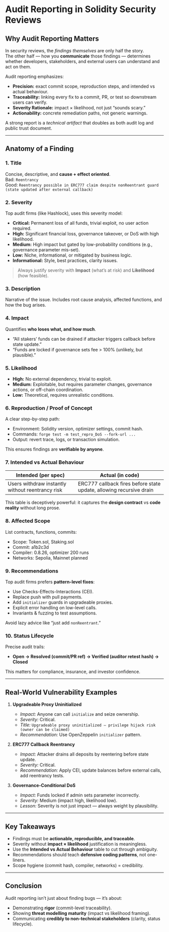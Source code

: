 # Audit Reporting in Solidity Security Reviews

## Why Audit Reporting Matters
In security reviews, the *findings themselves* are only half the story.  
The other half — how you **communicate** those findings — determines whether developers, stakeholders, and external users can understand and act on them.  

Audit reporting emphasizes:
- **Precision:** exact commit scope, reproduction steps, and intended vs actual behaviour.
- **Traceability:** linking every fix to a commit, PR, or test so downstream users can verify.
- **Severity Rationale:** impact × likelihood, not just “sounds scary.”
- **Actionability:** concrete remediation paths, not generic warnings.

A strong report is a *technical artifact* that doubles as both audit log and public trust document.

---

## Anatomy of a Finding

### 1. Title
Concise, descriptive, and **cause + effect oriented**.  
Bad: `Reentrancy`  
Good: `Reentrancy possible in ERC777 claim despite nonReentrant guard (state updated after external callback)`

### 2. Severity
Top audit firms (like Hashlock), uses this severity model:

- **Critical:** Permanent loss of all funds, trivial exploit, no user action required.  
- **High:** Significant financial loss, governance takeover, or DoS with high likelihood.  
- **Medium:** High impact but gated by low-probability conditions (e.g., governance parameter mis-set).  
- **Low:** Niche, informational, or mitigated by business logic.  
- **Informational:** Style, best practices, clarity issues.  

> Always justify severity with **Impact** (what’s at risk) and **Likelihood** (how feasible).

### 3. Description
Narrative of the issue. Includes root cause analysis, affected functions, and how the bug arises.

### 4. Impact
Quantifies **who loses what, and how much**.  
- “All stakers’ funds can be drained if attacker triggers callback before state update.”  
- “Funds are locked if governance sets fee > 100% (unlikely, but plausible).”

### 5. Likelihood
- **High:** No external dependency, trivial to exploit.  
- **Medium:** Exploitable, but requires parameter changes, governance actions, or off-chain coordination.  
- **Low:** Theoretical, requires unrealistic conditions.  

### 6. Reproduction / Proof of Concept
A clear step-by-step path:
- Environment: Solidity version, optimizer settings, commit hash.  
- Commands: `forge test -m test_repro_DoS --fork-url ...`  
- Output: revert trace, logs, or transaction simulation.  

This ensures findings are **verifiable by anyone**.

### 7. Intended vs Actual Behaviour
| Intended (per spec) | Actual (in code) |
|----------------------|------------------|
| Users withdraw instantly without reentrancy risk | ERC777 callback fires before state update, allowing recursive drain |

This table is deceptively powerful: it captures the **design contract** vs **code reality** without long prose.

### 8. Affected Scope
List contracts, functions, commits:
- Scope: Token.sol, Staking.sol
- Commit: a1b2c3d
- Compiler: 0.8.26, optimizer 200 runs
- Networks: Sepolia, Mainnet planned

### 9. Recommendations
Top audit firms prefers **pattern-level fixes**:
- Use Checks-Effects-Interactions (CEI).  
- Replace push with pull payments.  
- Add `initializer` guards in upgradeable proxies.  
- Explicit error handling on low-level calls.  
- Invariants & fuzzing to test assumptions.  

Avoid lazy advice like “just add `nonReentrant`.”

### 10. Status Lifecycle
Precise audit trails:
- **Open → Resolved (commit/PR ref) → Verified (auditor retest hash) → Closed**  

This matters for compliance, insurance, and investor confidence.

---

## Real-World Vulnerability Examples

1. **Upgradeable Proxy Uninitialized**  
   - *Impact:* Anyone can call `initialize` and seize ownership.  
   - *Severity:* Critical.  
   - *Title:* `Upgradeable proxy uninitialized — privilege hijack risk (owner can be claimed)`  
   - *Recommendation:* Use OpenZeppelin `initializer` pattern.  

2. **ERC777 Callback Reentrancy**  
   - *Impact:* Attacker drains all deposits by reentering before state update.  
   - *Severity:* Critical.  
   - *Recommendation:* Apply CEI, update balances before external calls, add reentrancy tests.  

3. **Governance-Conditional DoS**  
   - *Impact:* Funds locked if admin sets parameter incorrectly.  
   - *Severity:* Medium (impact high, likelihood low).  
   - *Lesson:* Severity is not just impact — always weight by plausibility.

---

## Key Takeaways
- Findings must be **actionable, reproducible, and traceable**.  
- Severity without **impact × likelihood** justification is meaningless.  
- Use the **Intended vs Actual Behaviour** table to cut through ambiguity.  
- Recommendations should teach **defensive coding patterns**, not one-liners.  
- Scope hygiene (commit hash, compiler, networks) = credibility.  

---

## Conclusion
Audit reporting isn’t just about finding bugs — it’s about:
- Demonstrating **rigor** (commit-level traceability).  
- Showing **threat modelling maturity** (impact vs likelihood framing).  
- Communicating **credibly to non-technical stakeholders** (clarity, status lifecycle).  
